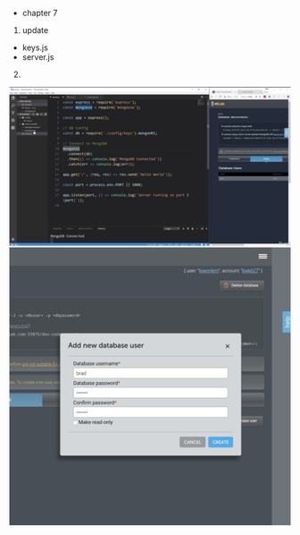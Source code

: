 - chapter 7
1. update
- keys.js
- server.js

2. 
![](images/connecting-to-mongodb-with-mongoose-1.png)
![](images/connecting-to-mongodb-with-mongoose-2.png)
